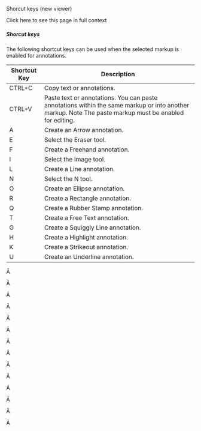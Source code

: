 Shorcut keys (new viewer)

Click here to see this page in full context

#####  Shorcut keys

The following shortcut keys can be used when the selected markup is enabled
for annotations.

Shortcut Key  |  Description   
---|---  
CTRL+C  |  Copy text or annotations.   
CTRL+V  |  Paste text or annotations. You can paste annotations within the same markup or into another markup. Note The paste markup must be enabled for editing.   
A  |  Create an Arrow annotation.   
E  |  Select the Eraser tool.   
F  |  Create a Freehand annotation.   
I  |  Select the Image tool.   
L  |  Create a Line annotation.   
N  |  Select the N tool.   
O  |  Create an Ellipse annotation.   
R  |  Create a Rectangle annotation.   
Q  |  Create a Rubber Stamp annotation.   
T  |  Create a Free Text annotation.   
G  |  Create a Squiggly Line annotation.   
H  |  Create a Highlight annotation.   
K  |  Create a Strikeout annotation.   
U  |  Create an Underline annotation.   
  
Â

Â

Â

Â

Â

Â

Â

Â

Â

Â

Â

Â

Â

  
Â

